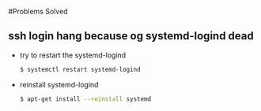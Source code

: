 #Problems Solved

## ssh login hang because og systemd-logind dead 
 - try to restart the systemd-logind
   ```sh
   $ systemctl restart systemd-logind
   ```
 - reinstall systemd-logind
   ```sh
   $ apt-get install --reinstall systemd
   ```
  
